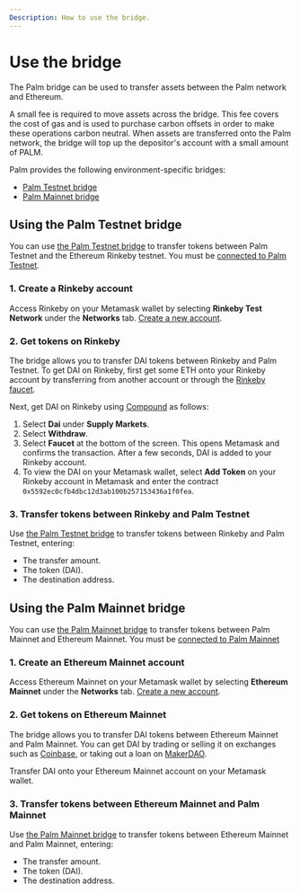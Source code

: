 ```yaml
---
Description: How to use the bridge.
---
```


# Use the bridge

The Palm bridge can be used to transfer assets between the Palm network and Ethereum.

A small fee is required to move assets across the bridge.
This fee covers the cost of gas and is used to purchase carbon offsets in order to make these operations carbon neutral.
When assets are transferred onto the Palm network, the bridge will top up the depositor's account with a small amount of PALM.

Palm provides the following environment-specific bridges:

- [Palm Testnet bridge](https://app.palm-uat.xyz/bridge)
- [Palm Mainnet bridge](https://app.palm.io/bridge)

## Using the Palm Testnet bridge

You can use [the Palm Testnet bridge](https://app.palm-uat.xyz/bridge) to transfer tokens between Palm Testnet and
the Ethereum Rinkeby testnet.
You must be [connected to Palm Testnet](../Get-Started/Connect/Testnet.md).

### 1. Create a Rinkeby account

Access Rinkeby on your Metamask wallet by selecting **Rinkeby Test Network** under the **Networks** tab.
[Create a new account](https://metamask.zendesk.com/hc/en-us/articles/360015289452-How-to-Create-an-Additional-Account-in-your-MetaMask-Wallet).

### 2. Get tokens on Rinkeby

The bridge allows you to transfer DAI tokens between Rinkeby and Palm Testnet.
To get DAI on Rinkeby, first get some ETH onto your Rinkeby account by transferring from another account or
through the [Rinkeby faucet](https://faucet.rinkeby.io/).

Next, get DAI on Rinkeby using [Compound](https://app.compound.finance/) as follows:

1. Select **Dai** under **Supply Markets**.
2. Select **Withdraw**.
3. Select **Faucet** at the bottom of the screen.
   This opens Metamask and confirms the transaction.
   After a few seconds, DAI is added to your Rinkeby account.
4. To view the DAI on your Metamask wallet, select **Add Token** on your Rinkeby account in Metamask and enter the contract
   `0x5592ec0cfb4dbc12d3ab100b257153436a1f0fea`.

### 3. Transfer tokens between Rinkeby and Palm Testnet

Use [the Palm Testnet bridge](https://app.palm-uat.xyz/bridge) to transfer tokens between Rinkeby and Palm Testnet, entering:

- The transfer amount.
- The token (DAI).
- The destination address.

## Using the Palm Mainnet bridge

You can use [the Palm Mainnet bridge](https://app.palm.io/bridge) to transfer tokens between Palm Mainnet and Ethereum Mainnet.
You must be [connected to Palm Mainnet](../Get-Started/Connect/Mainnet.md)

### 1. Create an Ethereum Mainnet account

Access Ethereum Mainnet on your Metamask wallet by selecting **Ethereum Mainnet** under the **Networks** tab.
[Create a new account](https://metamask.zendesk.com/hc/en-us/articles/360015289452-How-to-Create-an-Additional-Account-in-your-MetaMask-Wallet).

### 2. Get tokens on Ethereum Mainnet

The bridge allows you to transfer DAI tokens between Ethereum Mainnet and Palm Mainnet.
You can get DAI by trading or selling it on exchanges such as [Coinbase](https://www.coinbase.com/), or taking out a
loan on [MakerDAO](https://makerdao.com/en/).

Transfer DAI onto your Ethereum Mainnet account on your Metamask wallet.

### 3. Transfer tokens between Ethereum Mainnet and Palm Mainnet

Use [the Palm Mainnet bridge](https://app.palm.io/bridge) to transfer tokens between Ethereum Mainnet and Palm Mainnet, entering:

- The transfer amount.
- The token (DAI).
- The destination address.
